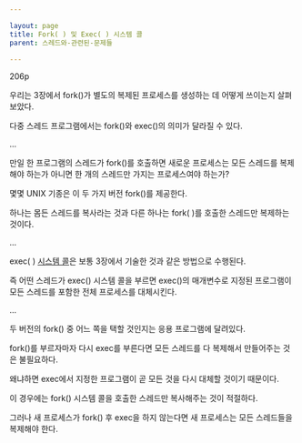 ```yaml
---

layout: page
title: Fork( ) 및 Exec( ) 시스템 콜
parent: 스레드와-관련된-문제들

---
```


206p

우리는 3장에서 fork()가 별도의 복제된 프로세스를 생성하는 데 어떻게 쓰이는지 살펴보았다.

다중 스레드 프로그램에서는 fork()와 exec()의 의미가 달라질 수 있다.

...

만일 한 프로그램의 스레드가 fork()를 호출하면 새로운 프로세스는 모든 스레드를 복제해야 하는가 아니면 한 개의 스레드만 가지는 프로세스여야 하는가?

몇몇 UNIX 기종은 이 두 가지 버전 fork()를 제공한다.

하나는 몸든 스레드를 복사라는 것과 다른 하나는 fork( )를 호출한 스레드만 복제하는 것이다.

...

exec( ) [시스템 콜](시스템-콜.md)은 보통 3장에서 기술한 것과 같은 방법으로 수행된다.

즉 어떤 스레드가 exec() 시스템 콜을 부르면 exec()의 매개변수로 지정된 프로그램이 모든 스레드를 포함한 전체 프로세스를 대체시킨다.

...

두 버전의 fork() 중 어느 쪽을 택할 것인지는 응용 프로그램에 달려있다.

fork()를 부르자마자 다시 exec를 부른다면 모든 스레드를 다 복제해서 만들어주는 것은 불필요하다.

왜냐하면 exec에서 지정한 프로그램이 곧 모든 것을 다시 대체할 것이기 때문이다.

이 경우에는 fork() 시스템 콜을 호출한 스레드만 복사해주는 것이 적절하다.

그러나 새 프로세스가 fork() 후 exec을 하지 않는다면 새 프로세스는 모든 스레드들을 복제해야 한다.